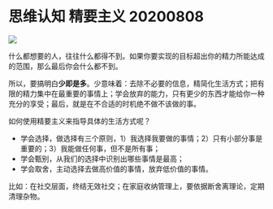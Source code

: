 # 思维认知 精要主义 20200808

![](http://cdn.hackdapp.com/2020-08-08-20200808%20-%20%E7%B2%BE%E8%A6%81%E4%B8%BB%E4%B9%89.png)

什么都想要的人，往往什么都得不到。如果你要实现的目标超出你的精力所能达成的范围，那么最后你会什么都不到。

所以，要搞明白**少即是多**。少意味着：去除不必要的信息，精简化生活方式；把有限的精力集中在最重要的事情上；学会放弃的能力，只有更少的东西才能给你一种充分的享受；最后，就是在不合适的时机绝不做不该做的事。

如何使用精要主义来指导具体的生活方式呢？

- 学会选择，做选择有三个原则，1）我选择我要做的事情；2）只有小部分事是重要的；3）我能做任何事，但不是所有事；
- 学会甄别，从我们的选择中识别出哪些事情是最高；
- 学会取舍，主动选择去做高价值的事情，放弃低价值的事情。

比如：在社交层面，终结无效社交；在家庭收纳管理上，要依据断舍离理论，定期清理杂物。
